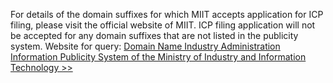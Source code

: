 ﻿For details of the domain suffixes for which MIIT accepts application for ICP filing, please visit the official website of MIIT. ICP filing application will not be accepted for any domain suffixes that are not listed in the publicity system.
Website for query: [Domain Name Industry Administration Information Publicity System of the Ministry of Industry and Information Technology >>](http://xn--eqrt2g.xn--vuq861b/#)
